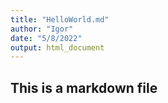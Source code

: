 ```yaml
---
title: "HelloWorld.md"
author: "Igor"
date: "5/8/2022"
output: html_document
---
```


## This is a markdown file




